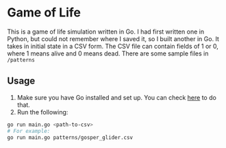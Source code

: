 # Game of Life

This is a game of life simulation written in Go. I had first written one in Python, but could not remember where I saved it, so I built another in Go.
It takes in initial state in a CSV form. The CSV file can contain fields of 1 or 0, where 1 means alive and 0 means dead. There are some sample files in `/patterns`

## Usage

1. Make sure you have Go installed and set up. You can check [here](https://go.dev/doc/install) to do that.
2. Run the following:

```sh
go run main.go <path-to-csv>
# For example:
go run main.go patterns/gosper_glider.csv
```
